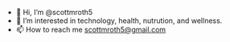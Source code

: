 - 👋 Hi, I’m @scottmroth5
- 👀 I’m interested in technology, health, nutrution, and wellness.
- 📫 How to reach me scottmroth5@gmail.com
